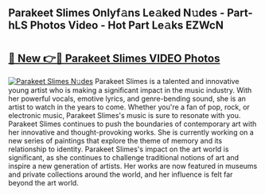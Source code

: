 ## Parakeet Slimes Onlyf𝚊ns Le𝚊ked N𝚞des - Part-hLS Photos Video - Hot Part Le𝚊ks EZWcN

# <h2><a href="http://ac24875.deff.icu/?id=Parakeet+Slimes">🔗 New 👉🔴 Parakeet Slimes VIDEO Photos</a></h2>

[![Parakeet Slimes N𝚞des](https://i.imgur.com/rIISA9y.gif)](http://ac24875.deff.icu/?id=Parakeet+Slimes)
Parakeet Slimes is a talented and innovative young artist who is making a significant impact in the music industry. With her powerful vocals, emotive lyrics, and genre-bending sound, she is an artist to watch in the years to come. Whether you're a fan of pop, rock, or electronic music, Parakeet Slimes's music is sure to resonate with you. Parakeet Slimes continues to push the boundaries of contemporary art with her innovative and thought-provoking works. She is currently working on a new series of paintings that explore the theme of memory and its relationship to identity. Parakeet Slimes's impact on the art world is significant, as she continues to challenge traditional notions of art and inspire a new generation of artists. Her works are now featured in museums and private collections around the world, and her influence is felt far beyond the art world.
